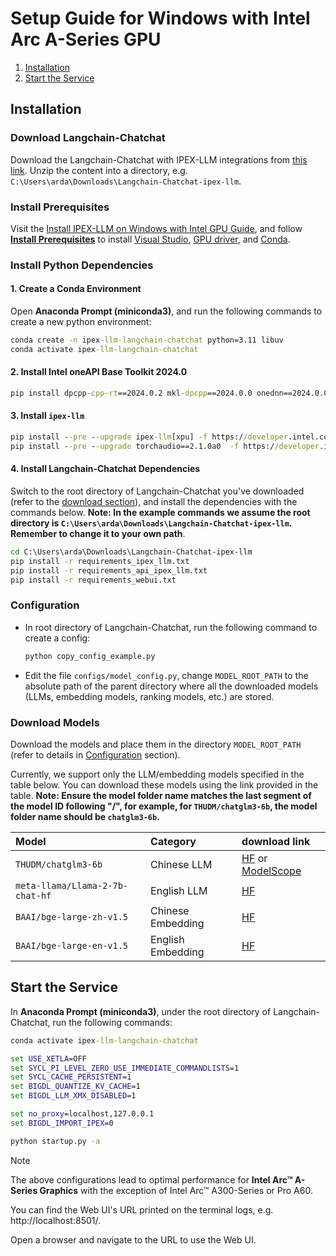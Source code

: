 # Setup Guide for Windows with Intel Arc A-Series GPU

1. [Installation](#installation)
2. [Start the Service](#start-the-service)

## Installation

### Download Langchain-Chatchat

Download the Langchain-Chatchat with IPEX-LLM integrations from [this link](https://github.com/intel-analytics/Langchain-Chatchat/archive/refs/heads/ipex-llm.zip). Unzip the content into a directory, e.g. `C:\Users\arda\Downloads\Langchain-Chatchat-ipex-llm`. 

### Install Prerequisites

Visit the [Install IPEX-LLM on Windows with Intel GPU Guide](https://ipex-llm.readthedocs.io/en/latest/doc/LLM/Quickstart/install_windows_gpu.html), and follow [**Install Prerequisites**](https://ipex-llm.readthedocs.io/en/latest/doc/LLM/Quickstart/install_windows_gpu.html#install-prerequisites) to install [Visual Studio](https://ipex-llm.readthedocs.io/en/latest/doc/LLM/Quickstart/install_windows_gpu.html#install-visual-studio-2022), [GPU driver](https://ipex-llm.readthedocs.io/en/latest/doc/LLM/Quickstart/install_windows_gpu.html#install-gpu-driver), and [Conda](https://ipex-llm.readthedocs.io/en/latest/doc/LLM/Quickstart/install_windows_gpu.html#install-miniconda).  

### Install Python Dependencies

#### 1. Create a Conda Environment
Open **Anaconda Prompt (miniconda3)**, and run the following commands to create a new python environment:
```cmd
conda create -n ipex-llm-langchain-chatchat python=3.11 libuv 
conda activate ipex-llm-langchain-chatchat
```

#### 2. Install Intel oneAPI Base Toolkit 2024.0
```cmd
pip install dpcpp-cpp-rt==2024.0.2 mkl-dpcpp==2024.0.0 onednn==2024.0.0
```

#### 3.  Install `ipex-llm` 
```cmd
pip install --pre --upgrade ipex-llm[xpu] -f https://developer.intel.com/ipex-whl-stable-xpu
pip install --pre --upgrade torchaudio==2.1.0a0  -f https://developer.intel.com/ipex-whl-stable-xpu
```

#### 4. Install Langchain-Chatchat Dependencies 
Switch to the root directory of Langchain-Chatchat you've downloaded (refer to the [download section](#download-langchain-chatchat)), and install the dependencies with the commands below. **Note: In the example commands we assume the root directory is `C:\Users\arda\Downloads\Langchain-Chatchat-ipex-llm`. Remember to change it to your own path**.
```cmd
cd C:\Users\arda\Downloads\Langchain-Chatchat-ipex-llm
pip install -r requirements_ipex_llm.txt 
pip install -r requirements_api_ipex_llm.txt
pip install -r requirements_webui.txt
```

### Configuration
-  In root directory of Langchain-Chatchat, run the following command to create a config:
    ```cmd
    python copy_config_example.py
    ```
- Edit the file `configs/model_config.py`, change `MODEL_ROOT_PATH` to the absolute path of the parent directory where all the downloaded models (LLMs, embedding models, ranking models, etc.) are stored.

### Download Models
Download the models and place them in the directory `MODEL_ROOT_PATH` (refer to details in [Configuration](#configuration) section). 

Currently, we support only the LLM/embedding models specified in the table below. You can download these models using the link provided in the table. **Note: Ensure the model folder name matches the last segment of the model ID following "/", for example, for `THUDM/chatglm3-6b`, the model folder name should be `chatglm3-6b`.**


| Model |Category| download link | 
|:--|:--|:--|
|`THUDM/chatglm3-6b`|Chinese LLM| [HF](https://huggingface.co/THUDM/chatglm3-6b) or [ModelScope](https://www.modelscope.cn/models/ZhipuAI/chatglm3-6b/summary) |
|`meta-llama/Llama-2-7b-chat-hf`|English LLM| [HF](https://huggingface.co/meta-llama/Llama-2-7b-chat-hf) | 
|`BAAI/bge-large-zh-v1.5`|Chinese Embedding| [HF](https://huggingface.co/BAAI/bge-large-zh-v1.5) |
|`BAAI/bge-large-en-v1.5`| English Embedding|[HF](https://huggingface.co/BAAI/bge-large-en-v1.5) |

## Start the Service
In **Anaconda Prompt (miniconda3)**, under the root directory of Langchain-Chatchat, run the following commands:
```cmd
conda activate ipex-llm-langchain-chatchat

set USE_XETLA=OFF
set SYCL_PI_LEVEL_ZERO_USE_IMMEDIATE_COMMANDLISTS=1
set SYCL_CACHE_PERSISTENT=1
set BIGDL_QUANTIZE_KV_CACHE=1
set BIGDL_LLM_XMX_DISABLED=1

set no_proxy=localhost,127.0.0.1
set BIGDL_IMPORT_IPEX=0

python startup.py -a
```

>[!Note]
> The above configurations lead to optimal performance for **Intel Arc™ A-Series Graphics** with the exception of Intel Arc™ A300-Series or Pro A60.

You can find the Web UI's URL printed on the terminal logs, e.g. http://localhost:8501/.

Open a browser and navigate to the URL to use the Web UI.